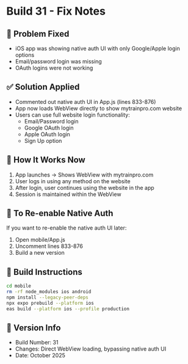 # Build 31 - Fix Notes

## 🎯 Problem Fixed
- iOS app was showing native auth UI with only Google/Apple login options
- Email/password login was missing
- OAuth logins were not working

## ✅ Solution Applied
- Commented out native auth UI in App.js (lines 833-876)
- App now loads WebView directly to show mytrainpro.com website
- Users can use full website login functionality:
  - Email/Password login
  - Google OAuth login  
  - Apple OAuth login
  - Sign Up option

## 📱 How It Works Now
1. App launches → Shows WebView with mytrainpro.com
2. User logs in using any method on the website
3. After login, user continues using the website in the app
4. Session is maintained within the WebView

## 🔧 To Re-enable Native Auth
If you want to re-enable the native auth UI later:
1. Open mobile/App.js
2. Uncomment lines 833-876
3. Build a new version

## 🚀 Build Instructions
```bash
cd mobile
rm -rf node_modules ios android
npm install --legacy-peer-deps
npx expo prebuild --platform ios
eas build --platform ios --profile production
```

## 📝 Version Info
- Build Number: 31
- Changes: Direct WebView loading, bypassing native auth UI
- Date: October 2025